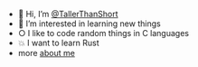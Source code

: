- 👋 Hi, I’m [@TallerThanShort](https://github.com/TallerThanShort)
- 👀 I’m interested in learning new things
- ○ I like to code random things in C languages
- 💥 I want to learn Rust
- more [about me](https://TallerThanShort.github.io/about-me)
